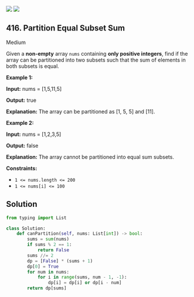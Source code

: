 [![](https://img.shields.io/github/stars/javadev/LeetCode-in-All?label=Stars&style=flat-square)](https://github.com/javadev/LeetCode-in-All)
[![](https://img.shields.io/github/forks/javadev/LeetCode-in-All?label=Fork%20me%20on%20GitHub%20&style=flat-square)](https://github.com/javadev/LeetCode-in-All/fork)

## 416\. Partition Equal Subset Sum

Medium

Given a **non-empty** array `nums` containing **only positive integers**, find if the array can be partitioned into two subsets such that the sum of elements in both subsets is equal.

**Example 1:**

**Input:** nums = [1,5,11,5]

**Output:** true

**Explanation:** The array can be partitioned as [1, 5, 5] and [11]. 

**Example 2:**

**Input:** nums = [1,2,3,5]

**Output:** false

**Explanation:** The array cannot be partitioned into equal sum subsets. 

**Constraints:**

*   `1 <= nums.length <= 200`
*   `1 <= nums[i] <= 100`

## Solution

```python
from typing import List

class Solution:
    def canPartition(self, nums: List[int]) -> bool:
        sums = sum(nums)
        if sums % 2 == 1:
            return False
        sums //= 2
        dp = [False] * (sums + 1)
        dp[0] = True
        for num in nums:
            for i in range(sums, num - 1, -1):
                dp[i] = dp[i] or dp[i - num]
        return dp[sums]
```